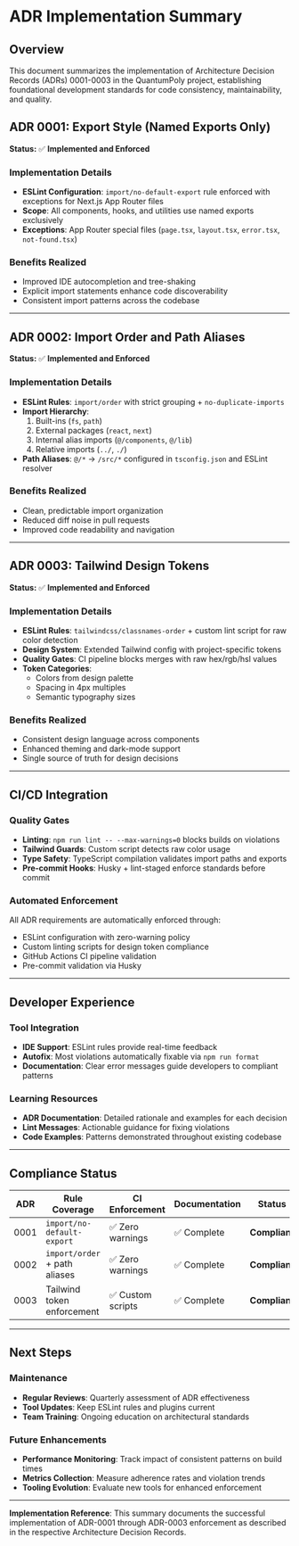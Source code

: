 # ADR Implementation Summary

## Overview

This document summarizes the implementation of Architecture Decision Records (ADRs) 0001-0003 in the QuantumPoly project, establishing foundational development standards for code consistency, maintainability, and quality.

## ADR 0001: Export Style (Named Exports Only)

**Status:** ✅ **Implemented and Enforced**

### Implementation Details

- **ESLint Configuration**: `import/no-default-export` rule enforced with exceptions for Next.js App Router files
- **Scope**: All components, hooks, and utilities use named exports exclusively
- **Exceptions**: App Router special files (`page.tsx`, `layout.tsx`, `error.tsx`, `not-found.tsx`)

### Benefits Realized

- Improved IDE autocompletion and tree-shaking
- Explicit import statements enhance code discoverability
- Consistent import patterns across the codebase

---

## ADR 0002: Import Order and Path Aliases

**Status:** ✅ **Implemented and Enforced**

### Implementation Details

- **ESLint Rules**: `import/order` with strict grouping + `no-duplicate-imports`
- **Import Hierarchy**:
  1. Built-ins (`fs`, `path`)
  2. External packages (`react`, `next`)
  3. Internal alias imports (`@/components`, `@/lib`)
  4. Relative imports (`../`, `./`)
- **Path Aliases**: `@/*` → `/src/*` configured in `tsconfig.json` and ESLint resolver

### Benefits Realized

- Clean, predictable import organization
- Reduced diff noise in pull requests
- Improved code readability and navigation

---

## ADR 0003: Tailwind Design Tokens

**Status:** ✅ **Implemented and Enforced**

### Implementation Details

- **ESLint Rules**: `tailwindcss/classnames-order` + custom lint script for raw color detection
- **Design System**: Extended Tailwind config with project-specific tokens
- **Quality Gates**: CI pipeline blocks merges with raw hex/rgb/hsl values
- **Token Categories**:
  - Colors from design palette
  - Spacing in 4px multiples
  - Semantic typography sizes

### Benefits Realized

- Consistent design language across components
- Enhanced theming and dark-mode support
- Single source of truth for design decisions

---

## CI/CD Integration

### Quality Gates

- **Linting**: `npm run lint -- --max-warnings=0` blocks builds on violations
- **Tailwind Guards**: Custom script detects raw color usage
- **Type Safety**: TypeScript compilation validates import paths and exports
- **Pre-commit Hooks**: Husky + lint-staged enforce standards before commit

### Automated Enforcement

All ADR requirements are automatically enforced through:

- ESLint configuration with zero-warning policy
- Custom linting scripts for design token compliance
- GitHub Actions CI pipeline validation
- Pre-commit validation via Husky

---

## Developer Experience

### Tool Integration

- **IDE Support**: ESLint rules provide real-time feedback
- **Autofix**: Most violations automatically fixable via `npm run format`
- **Documentation**: Clear error messages guide developers to compliant patterns

### Learning Resources

- **ADR Documentation**: Detailed rationale and examples for each decision
- **Lint Messages**: Actionable guidance for fixing violations
- **Code Examples**: Patterns demonstrated throughout existing codebase

---

## Compliance Status

| ADR  | Rule Coverage                 | CI Enforcement    | Documentation | Status        |
| ---- | ----------------------------- | ----------------- | ------------- | ------------- |
| 0001 | `import/no-default-export`    | ✅ Zero warnings  | ✅ Complete   | **Compliant** |
| 0002 | `import/order` + path aliases | ✅ Zero warnings  | ✅ Complete   | **Compliant** |
| 0003 | Tailwind token enforcement    | ✅ Custom scripts | ✅ Complete   | **Compliant** |

---

## Next Steps

### Maintenance

- **Regular Reviews**: Quarterly assessment of ADR effectiveness
- **Tool Updates**: Keep ESLint rules and plugins current
- **Team Training**: Ongoing education on architectural standards

### Future Enhancements

- **Performance Monitoring**: Track impact of consistent patterns on build times
- **Metrics Collection**: Measure adherence rates and violation trends
- **Tooling Evolution**: Evaluate new tools for enhanced enforcement

---

**Implementation Reference**: This summary documents the successful implementation of ADR-0001 through ADR-0003 enforcement as described in the respective Architecture Decision Records.
